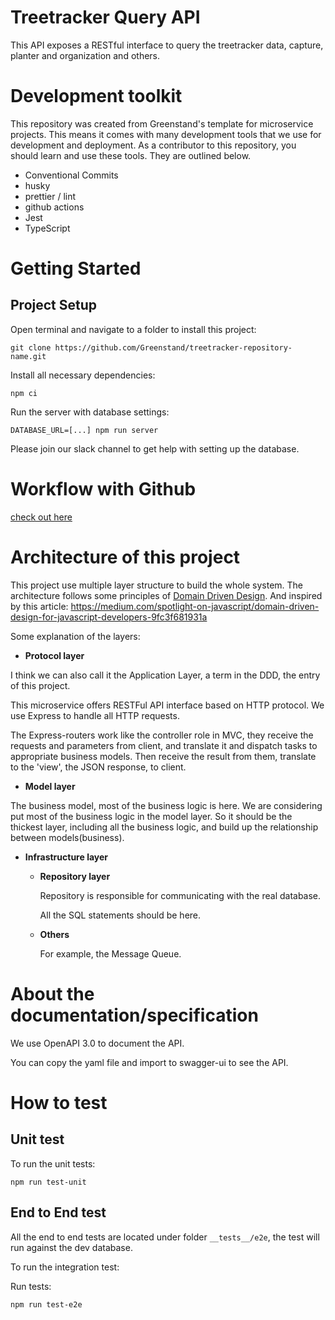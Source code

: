 # Treetracker Query API
   
This API exposes a RESTful interface to query the treetracker data, capture, planter and organization and others.

# Development toolkit

This repository was created from Greenstand's template for microservice projects.  This means it comes with many development tools that we use for development and deployment.  As a contributor to this repository, you should learn and use these tools.  They are outlined below.

* Conventional Commits
* husky
* prettier / lint
* github actions
* Jest
* TypeScript

# Getting Started
  
## Project Setup

Open terminal and navigate to a folder to install this project:

```
git clone https://github.com/Greenstand/treetracker-repository-name.git

```
Install all necessary dependencies: 

```
npm ci
```

Run the server with database settings:

```
DATABASE_URL=[...] npm run server
```

Please join our slack channel to get help with setting up the database.

# Workflow with Github

[check out here](https://github.com/Greenstand/treetracker-web-map-client#workflow-with-github)

# Architecture of this project

This project use multiple layer structure to build the whole system. The architecture follows some principles of [Domain Driven Design](https://en.wikipedia.org/wiki/Domain-driven_design). And inspired by this article: https://medium.com/spotlight-on-javascript/domain-driven-design-for-javascript-developers-9fc3f681931a

Some explanation of the layers:

* **Protocol layer**

I think we can also call it the Application Layer, a term in the DDD, the entry of this project.

This microservice offers RESTFul API interface based on HTTP protocol. We use Express to handle all HTTP requests.

The Express-routers work like the controller role in MVC, they receive the requests and parameters from client, and translate it and dispatch tasks to appropriate business models. Then receive the result from them, translate to the 'view', the JSON response, to client.

* **Model layer**

The business model, most of the business logic is here. We are considering put most of the business logic in the model layer. So it should be the thickest layer, including all the business logic, and build up the relationship between models(business).

* **Infrastructure layer**

  * **Repository layer**

    Repository is responsible for communicating with the real database.

    All the SQL statements should be here.

  * **Others**

    For example, the Message Queue.

# About the documentation/specification

We use OpenAPI 3.0 to document the API.

You can copy the yaml file and import to swagger-ui to see the API.

# How to test

## Unit test

To run the unit tests:

```
npm run test-unit
```

## End to End test

All the end to end tests are located under folder `__tests__/e2e`, the test will run against the dev database.

To run the integration test:

Run tests:

```
npm run test-e2e
```